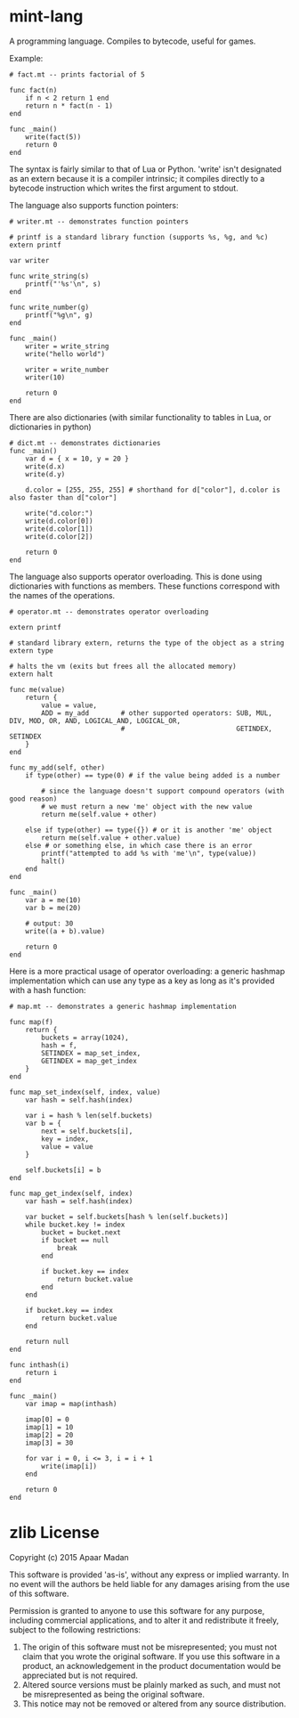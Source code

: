 # mint-lang
A programming language. Compiles to bytecode, useful for games.

Example:
```
# fact.mt -- prints factorial of 5

func fact(n)
	if n < 2 return 1 end
	return n * fact(n - 1)
end

func _main()
	write(fact(5))
	return 0
end
```
The syntax is fairly similar to that of Lua or Python. 
'write' isn't designated as an extern because it is a compiler intrinsic; it compiles directly
to a bytecode instruction which writes the first argument to stdout.

The language also supports function pointers:
```
# writer.mt -- demonstrates function pointers

# printf is a standard library function (supports %s, %g, and %c)
extern printf

var writer

func write_string(s)
	printf("'%s'\n", s)
end

func write_number(g)
	printf("%g\n", g)
end

func _main()
	writer = write_string
	write("hello world")

	writer = write_number
	writer(10)
	
	return 0
end
```
There are also dictionaries (with similar functionality to tables in Lua, or dictionaries in python)
```
# dict.mt -- demonstrates dictionaries
func _main()
	var d = { x = 10, y = 20 }
	write(d.x)
	write(d.y)
	
	d.color = [255, 255, 255] # shorthand for d["color"], d.color is also faster than d["color"]
	
	write("d.color:")
	write(d.color[0])
	write(d.color[1])
	write(d.color[2])
	
	return 0
end
```
The language also supports operator overloading. This is done using dictionaries with functions as members.
These functions correspond with the names of the operations.
```
# operator.mt -- demonstrates operator overloading

extern printf

# standard library extern, returns the type of the object as a string
extern type

# halts the vm (exits but frees all the allocated memory)
extern halt

func me(value)
	return {
		value = value,
		ADD = my_add 		# other supported operators: SUB, MUL, DIV, MOD, OR, AND, LOGICAL_AND, LOGICAL_OR,
							# 							 GETINDEX, SETINDEX
	}
end

func my_add(self, other)
	if type(other) == type(0) # if the value being added is a number
		
		# since the language doesn't support compound operators (with good reason)
		# we must return a new 'me' object with the new value
		return me(self.value + other) 
	
	else if type(other) == type({}) # or it is another 'me' object
		return me(self.value + other.value)
	else # or something else, in which case there is an error
		printf("attempted to add %s with 'me'\n", type(value))
		halt()
	end
end

func _main()
	var a = me(10)
	var b = me(20)
	
	# output: 30
	write((a + b).value)
	
	return 0
end
```
Here is a more practical usage of operator overloading: a generic hashmap implementation
which can use any type as a key as long as it's provided with a hash function:
```
# map.mt -- demonstrates a generic hashmap implementation

func map(f)
	return {
		buckets = array(1024),
		hash = f,
		SETINDEX = map_set_index,
		GETINDEX = map_get_index 
	}
end

func map_set_index(self, index, value)
	var hash = self.hash(index)
	
	var i = hash % len(self.buckets)
	var b = {
		next = self.buckets[i],
		key = index,
		value = value
	}

	self.buckets[i] = b
end

func map_get_index(self, index)
	var hash = self.hash(index)
	
	var bucket = self.buckets[hash % len(self.buckets)]
	while bucket.key != index
		bucket = bucket.next
		if bucket == null
			break
		end
		
		if bucket.key == index
			return bucket.value
		end
	end
	
	if bucket.key == index
		return bucket.value
	end
	
	return null
end

func inthash(i)
	return i
end

func _main()
	var imap = map(inthash)
	
	imap[0] = 0
	imap[1] = 10
	imap[2] = 20
	imap[3] = 30
	
	for var i = 0, i <= 3, i = i + 1
		write(imap[i])
	end
	
	return 0
end
```

# zlib License
Copyright (c) 2015 Apaar Madan

This software is provided 'as-is', without any express or implied
warranty. In no event will the authors be held liable for any damages
arising from the use of this software.

Permission is granted to anyone to use this software for any purpose,
including commercial applications, and to alter it and redistribute it
freely, subject to the following restrictions:

1. The origin of this software must not be misrepresented; you must not
   claim that you wrote the original software. If you use this software
   in a product, an acknowledgement in the product documentation would be
   appreciated but is not required.
2. Altered source versions must be plainly marked as such, and must not be
   misrepresented as being the original software.
3. This notice may not be removed or altered from any source distribution.
